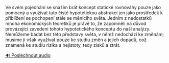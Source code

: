 
Ve svém pojednání se snažím brát koncept statické rovnováhy pouze jako pomocný a využívat tuto čistě hypotetickou abstrakcí jen jako prostředek k přiblížení se pochopení stále se měnícího světa. Jedním z nedostatků mnoha ekonomických teoretiků je právě to, že zapomněli na důvod provázející zavedení tohoto hypotetického konceptu do naší analýzy. Nemůžeme bádat bez této představy světa, v němž nedochází ke změnám; musíme ji však využívat pouze ke studiu změn a jejich dopadů, což znamená ke studiu rizika a nejistoty, tedy zisků a ztrát.

[🔊 Poslechnout audio](/data/7-paragraphs/audio/chapter_185/para_002-Ve-svm-pojednn-se-snam-brt-koncept-statick.mp3)

